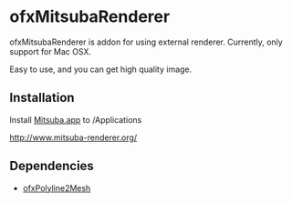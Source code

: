 # ofxMitsubaRenderer
ofxMitsubaRenderer is addon for using external renderer. Currently, only support for Mac OSX.

Easy to use, and you can get high quality image.

## Installation
Install [Mitsuba.app](http://www.mitsuba-renderer.org/download.html) to /Applications 

http://www.mitsuba-renderer.org/

## Dependencies

* [ofxPolyline2Mesh](https://github.com/satoruhiga/ofxPolyline2Mesh)

